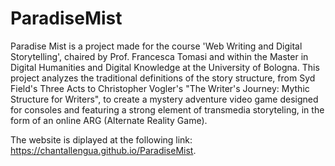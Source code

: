 # ParadiseMist

Paradise Mist is a project made for the course 'Web Writing and Digital Storytelling', chaired by Prof. Francesca Tomasi and within the Master in Digital Humanities and Digital Knowledge at the University of Bologna. This project analyzes the traditional definitions of the story structure, from Syd Field's Three Acts to Christopher Vogler's "The Writer's Journey: Mythic Structure for Writers", to create a mystery adventure video game designed for consoles and featuring a strong element of transmedia storyteling, in the form of an online ARG (Alternate Reality Game).

The website is diplayed at the following link: https://chantallengua.github.io/ParadiseMist.
